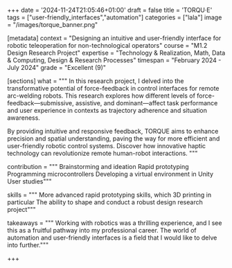 +++
date = '2024-11-24T21:05:46+01:00'
draft = false
title = 'TORQU·E'
tags = ["user-friendly_interfaces","automation"]
categories = ["lala"]
image = "/images/torque_banner.png"

[metadata]
context = "Designing an intuitive and user-friendly interface for robotic teleoperation for non-technological operators"
course = "M1.2 Design Research Project"
expertise = "Technology & Realization, Math, Data & Computing, Design & Research Processes"
timespan = "February 2024 - July 2024"
grade = "Excellent (9)"

[sections]
what = """
In this research project, I delved into the transformative potential of force-feedback in control interfaces for remote arc-welding robots. This research explores how different levels of force-feedback—submissive, assistive, and dominant—affect task performance and user experience in contexts as trajectory adherence and situation awareness.

By providing intuitive and responsive feedback, TORQUE aims to enhance precision and spatial understanding, paving the way for more efficient and user-friendly robotic control systems. Discover how innovative haptic technology can revolutionize remote human-robot interactions.
"""

contribution = """
Brainstorming and ideation
Rapid prototyping
Programming microcontrollers
Developing a virtual environment in Unity
User studies"""

skills = """
More advanced rapid prototyping skills, which 3D printing in particular
The ability to shape and conduct a robust design research project"""

takeaways = """
Working with robotics was a thrilling experience, and I see this as a fruitful pathway into my professional career.
The world of automation and user-friendly interfaces is a field that I would like to delve into further."""




+++
